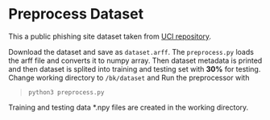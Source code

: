 # Preprocess Dataset

This a public phishing site dataset taken from [UCI repository](https://archive.ics.uci.edu/ml/datasets/phishing+websites).

Download the dataset and save as `dataset.arff`. The `preprocess.py` loads the arff file and converts it to numpy array. Then dataset metadata is printed and then dataset is splited into training and testing set with **30%** for testing.  
Change working directory to `/bk/dataset` and Run the preprocessor with  
> `python3 preprocess.py`

Training and testing data *.npy files are created in the working directory.
